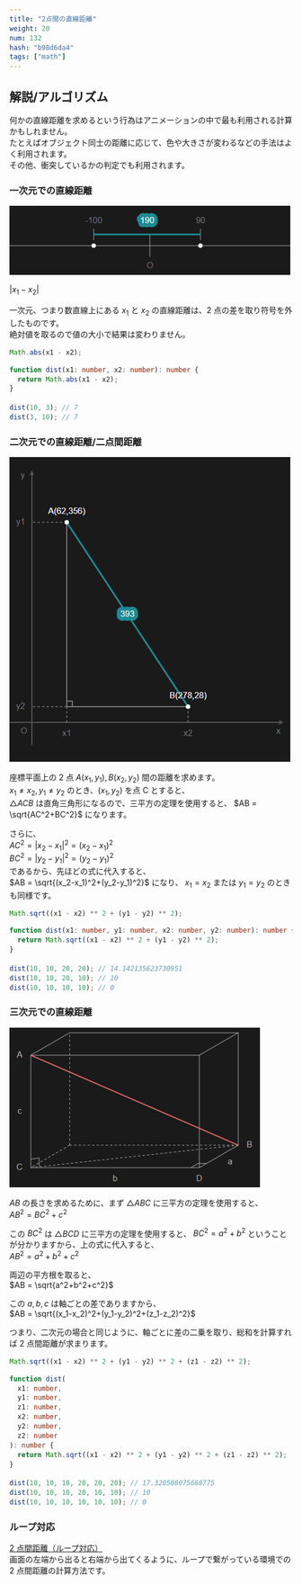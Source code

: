 ```yaml
---
title: "2点間の直線距離"
weight: 20
num: 132
hash: "b98d6da4"
tags: ["math"]
---
```


## 解説/アルゴリズム

何かの直線距離を求めるという行為はアニメーションの中で最も利用される計算かもしれません。  
たとえばオブジェクト同士の距離に応じて、色や大きさが変わるなどの手法はよく利用されます。  
その他、衝突しているかの判定でも利用されます。

### 一次元での直線距離

![](./static/images/b98d6da4/0.png)

$|x_1-x_2|$

一次元、つまり数直線上にある $x_1$ と $x_2$ の直線距離は、2 点の差を取り符号を外したものです。  
絶対値を取るので値の大小で結果は変わりません。

```typescript
Math.abs(x1 - x2);
```

```typescript
function dist(x1: number, x2: number): number {
  return Math.abs(x1 - x2);
}

dist(10, 3); // 7
dist(3, 10); // 7
```

### 二次元での直線距離/二点間距離

![](./static/images/b98d6da4/1.png)

座標平面上の 2 点 $A(x_1, y_1), B(x_2, y_2)$ 間の距離を求めます。  
$x_1 \neq x_2, y_1 \neq y_2$ のとき、$(x_1, y_2)$ を点 C とすると、  
$\triangle ACB$ は直角三角形になるので、三平方の定理を使用すると、
$AB = \sqrt{AC^2+BC^2}$ になります。

さらに、  
$AC^2=|x_2-x_1|^2=(x_2-x_1)^2$  
$BC^2=|y_2-y_1|^2=(y_2-y_1)^2$  
であるから、先ほどの式に代入すると、  
$AB = \sqrt{(x_2-x_1)^2+(y_2-y_1)^2}$ になり、 $x_1 = x_2$ または $y_1 = y_2$ のときも同様です。

```typescript
Math.sqrt((x1 - x2) ** 2 + (y1 - y2) ** 2);
```

```typescript
function dist(x1: number, y1: number, x2: number, y2: number): number {
  return Math.sqrt((x1 - x2) ** 2 + (y1 - y2) ** 2);
}

dist(10, 10, 20, 20); // 14.142135623730951
dist(10, 10, 20, 10); // 10
dist(10, 10, 10, 10); // 0
```

### 三次元での直線距離

![](./static/images/b98d6da4/2.png)

$AB$ の長さを求めるために、まず $\triangle ABC$ に三平方の定理を使用すると、  
$AB^2 = BC^2 + c^2$

この $BC^2$ は $\triangle BCD$ に三平方の定理を使用すると、 $BC^2 = a^2 + b^2$ ということが分かりますから、上の式に代入すると、  
$AB^2 = a^2 + b^2 + c^2$

両辺の平方根を取ると、  
$AB = \sqrt{a^2+b^2+c^2}$

この $a,b,c$ は軸ごとの差でありますから、  
$AB = \sqrt{(x_1-x_2)^2+(y_1-y_2)^2+(z_1-z_2)^2}$

つまり、二次元の場合と同じように、軸ごとに差の二乗を取り、総和を計算すれば 2 点間距離が求まります。

```typescript
Math.sqrt((x1 - x2) ** 2 + (y1 - y2) ** 2 + (z1 - z2) ** 2);
```

```typescript
function dist(
  x1: number,
  y1: number,
  z1: number,
  x2: number,
  y2: number,
  z2: number
): number {
  return Math.sqrt((x1 - x2) ** 2 + (y1 - y2) ** 2 + (z1 - z2) ** 2);
}

dist(10, 10, 10, 20, 20, 20); // 17.320508075688775
dist(10, 10, 10, 20, 10, 10); // 10
dist(10, 10, 10, 10, 10, 10); // 0
```

### ループ対応

[2 点間距離（ループ対応）](/d6bf8d61)  
画面の左端から出ると右端から出てくるように、ループで繋がっている環境での 2 点間距離の計算方法です。
